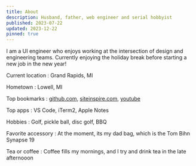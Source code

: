 ```yaml
---
title: About
description: Husband, father, web engineer and serial hobbyist
published: 2023-07-22
updated: 2023-12-22
pinned: true
---
```


I am a UI engineer who enjoys working at the intersection of design and engineering teams. Currently enjoying the holiday break before starting a new job in the new year!

Current location
: Grand Rapids, MI

Hometown
: Lowell, MI

Top bookmarks
: [github.com](https://github.com/), [siteinspire.com](https://siteinspire.com/), [youtube](https://www.youtube.com/)

Top apps
: VS Code, iTerm2, Apple Notes

Hobbies
: Golf, pickle ball, disc golf, BBQ

Favorite accessory
: At the moment, its my dad bag, which is the Tom Bihn Synapse 19

Tea or coffee
: Coffee fills my mornings, and I try and drink tea in the late afternooon
